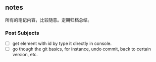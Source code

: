 ## notes

所有的笔记内容，比较随意。定期归档总结。

### Post Subjects
- [ ] get element with id by type it directly in console.
- [ ] go though the git basics, for instance, undo commit, back to certain version, etc.
